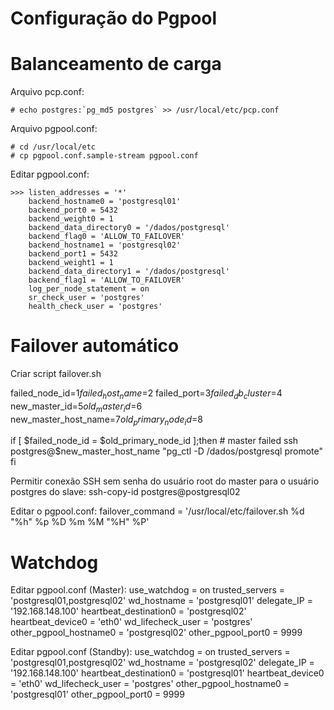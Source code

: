 Configuração do Pgpool
======================


Balanceamento de carga
======================

Arquivo pcp.conf:

	# echo postgres:`pg_md5 postgres` >> /usr/local/etc/pcp.conf

Arquivo pgpool.conf:

	# cd /usr/local/etc
	# cp pgpool.conf.sample-stream pgpool.conf

Editar pgpool.conf:

	>>> listen_addresses = '*'
	    backend_hostname0 = 'postgresql01'
	    backend_port0 = 5432
	    backend_weight0 = 1
	    backend_data_directory0 = '/dados/postgresql'
	    backend_flag0 = 'ALLOW_TO_FAILOVER'
	    backend_hostname1 = 'postgresql02'
	    backend_port1 = 5432
	    backend_weight1 = 1
	    backend_data_directory1 = '/dados/postgresql'
	    backend_flag1 = 'ALLOW_TO_FAILOVER'
	    log_per_node_statement = on
	    sr_check_user = 'postgres'
	    health_check_user = 'postgres'

Failover automático
===================

Criar script failover.sh

failed_node_id=$1
failed_host_name=$2
failed_port=$3
failed_db_cluster=$4
new_master_id=$5
old_master_id=$6
new_master_host_name=$7
old_primary_node_id=$8

if [ $failed_node_id = $old_primary_node_id ];then	# master failed
    ssh postgres@$new_master_host_name "pg_ctl -D /dados/postgresql promote"
fi

Permitir conexão SSH sem senha do usuário root do master para o usuário postgres do slave:
ssh-copy-id postgres@postgresql02

Editar o pgpool.conf:
failover_command = '/usr/local/etc/failover.sh %d "%h" %p %D %m %M "%H" %P'

Watchdog
========

Editar pgpool.conf (Master):
use_watchdog = on
trusted_servers = 'postgresql01,postgresql02'
wd_hostname = 'postgresql01'
delegate_IP = '192.168.148.100'
heartbeat_destination0 = 'postgresql02'
heartbeat_device0 = 'eth0'
wd_lifecheck_user = 'postgres'
other_pgpool_hostname0 = 'postgresql02'
other_pgpool_port0 = 9999

Editar pgpool.conf (Standby):
use_watchdog = on
trusted_servers = 'postgresql01,postgresql02'
wd_hostname = 'postgresql02'
delegate_IP = '192.168.148.100'
heartbeat_destination0 = 'postgresql01'
heartbeat_device0 = 'eth0'
wd_lifecheck_user = 'postgres'
other_pgpool_hostname0 = 'postgresql01'
other_pgpool_port0 = 9999
